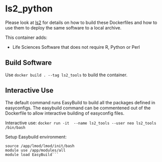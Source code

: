 # ls2_python


Please look at [ls2](https://github.com/FredHutch/ls2) for details on how to build these Dockerfiles and how to use them to deploy the same software to a local archive.

This container adds:

* Life Sciences Software that does not require R, Python or Perl

## Build Software

Use `docker build . --tag ls2_tools` to build the container.

## Interactive Use
The default command runs EasyBuild to build all the packages defined in easyconfigs.  The easybuild command can be commentened out of the Dockerfile to allow interactive building of easyconfig files.

Interactive use: `docker run -it  --name ls2_tools --user neo ls2_tools /bin/bash`

Setup Easybuild environment:

```
source /app/lmod/lmod/init/bash
module use /app/modules/all
module load EasyBuild```
